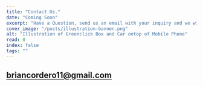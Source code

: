 ```yaml
---
title: "Contact Us."
date: "Coming Soon"
excerpt: "Have a Question, send us an email with your inquiry and we will get back to you as soon as possible."
cover_image: "/posts/illustration-banner.png"
alt: "Illustration of Greenclick Box and Car ontop of Mobile Phone"
read: 0
index: false
tags: ""
---
```


## briancordero11@gmail.com



